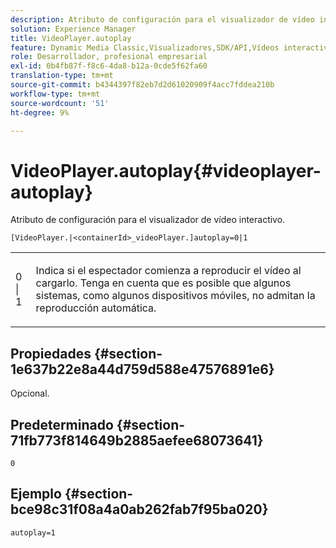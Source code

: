 ```yaml
---
description: Atributo de configuración para el visualizador de vídeo interactivo.
solution: Experience Manager
title: VideoPlayer.autoplay
feature: Dynamic Media Classic,Visualizadores,SDK/API,Vídeos interactivos
role: Desarrollador, profesional empresarial
exl-id: 0b4fb87f-f8c6-4da8-b12a-0cde5f62fa60
translation-type: tm+mt
source-git-commit: b4344397f82eb7d2d61020909f4acc7fddea210b
workflow-type: tm+mt
source-wordcount: '51'
ht-degree: 9%

---
```


# VideoPlayer.autoplay{#videoplayer-autoplay}

Atributo de configuración para el visualizador de vídeo interactivo.

`[VideoPlayer.|<containerId>_videoPlayer.]autoplay=0|1`

<table id="table_441553CD34C94A58A9D7CBF772DEDDB6"> 
 <tbody> 
  <tr> 
   <td colname="col1"> <p> <span class="codeph"> 0 | 1 </span> </p> </td> 
   <td colname="col2"> <p> Indica si el espectador comienza a reproducir el vídeo al cargarlo. Tenga en cuenta que es posible que algunos sistemas, como algunos dispositivos móviles, no admitan la reproducción automática. </p> </td> 
  </tr> 
 </tbody> 
</table>

## Propiedades {#section-1e637b22e8a44d759d588e47576891e6}

Opcional.

## Predeterminado {#section-71fb773f814649b2885aefee68073641}

`0`

## Ejemplo {#section-bce98c31f08a4a0ab262fab7f95ba020}

```
autoplay=1
```
